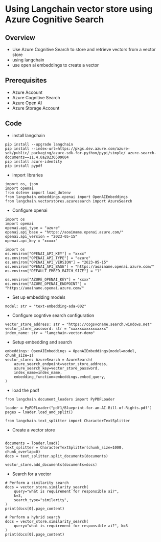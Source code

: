 # Using Langchain vector store using Azure Cognitive Search

## Overview

- Use Azure Cognitive Search to store and retrieve vectors from a vector store
- using langchain
- use open ai embeddings to create a vector

## Prerequisites

- Azure Account
- Azure Cognitive Search
- Azure Open AI
- Azure Storage Account

## Code

- install langchain

```
pip install --upgrade langchain
pip install --index-url=https://pkgs.dev.azure.com/azure-sdk/public/_packaging/azure-sdk-for-python/pypi/simple/ azure-search-documents==11.4.0a20230509004
pip install azure-identity
pip install pypdf
```

- import libraries

```
import os, json
import openai
from dotenv import load_dotenv
from langchain.embeddings.openai import OpenAIEmbeddings
from langchain.vectorstores.azuresearch import AzureSearch
```

- Configure openai

```
import os
import openai
openai.api_type = "azure"
openai.api_base = "https://aoainame.openai.azure.com/"
openai.api_version = "2023-05-15"
openai.api_key = "xxxxx"
```

```
import os
os.environ["OPENAI_API_KEY"] = "xxxx"
os.environ["OPENAI_API_TYPE"] = "azure"
os.environ["OPENAI_API_VERSION"] = "2023-05-15"
os.environ["OPENAI_API_BASE"] = "https://aoainame.openai.azure.com/"
os.environ["DEFAULT_EMBED_BATCH_SIZE"] = "1"

os.environ["AZURE_OPENAI_KEY"] = "xxxx"
os.environ["AZURE_OPENAI_ENDPOINT"] = "https://aoainame.openai.azure.com/"
```

- Set up embedding models

```
model: str = "text-embedding-ada-002"
```

- Configure cogntive search configuration

```
vector_store_address: str = "https://cogsvcname.search.windows.net"
vector_store_password: str = "xxxxxxxxxxxxxxxx"
index_name: str = "langchain-vector-demo"
```

- Setup embedding and search

```
embeddings: OpenAIEmbeddings = OpenAIEmbeddings(model=model, chunk_size=1)
vector_store: AzureSearch = AzureSearch(
    azure_search_endpoint=vector_store_address,
    azure_search_key=vector_store_password,
    index_name=index_name,
    embedding_function=embeddings.embed_query,
)
```

- load the padf

```
from langchain.document_loaders import PyPDFLoader

loader = PyPDFLoader("pdf1/Blueprint-for-an-AI-Bill-of-Rights.pdf")
pages = loader.load_and_split()
```

```
from langchain.text_splitter import CharacterTextSplitter
```

- Create a vector store

```

documents = loader.load()
text_splitter = CharacterTextSplitter(chunk_size=1000, chunk_overlap=0)
docs = text_splitter.split_documents(documents)

vector_store.add_documents(documents=docs)
```

- Search for a vector

```
# Perform a similarity search
docs = vector_store.similarity_search(
    query="what is requirement for responsible ai?",
    k=3,
    search_type="similarity",
)
print(docs[0].page_content)
```

```
# Perform a hybrid search
docs = vector_store.similarity_search(
    query="what is requirement for responsible ai?", k=3
)
print(docs[0].page_content)
```

```